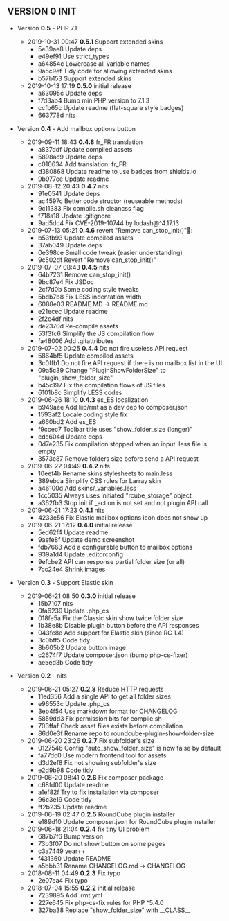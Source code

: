 
## VERSION 0  INIT

 * Version **0.5** - PHP 7.1
   * 2019-10-31 00:47  **0.5.1**  Support extended skins
      * 5e39ae8 Update deps
      * e49ef91 Use strict_types
      * a64854c Lowercase all variable names
      * 9a5c9ef Tidy code for allowing extended skins
      * b57b153 Support extended skins
   * 2019-10-13 17:19  **0.5.0**  initial release
      * a63095c Update deps
      * f7d3ab4 Bump min PHP version to 7.1.3
      * ccfb65c Update readme (flat-square style badges)
      * 663778d nits

 * Version **0.4** - Add mailbox options button
   * 2019-09-11 18:43  **0.4.8**  fr_FR translation
      * a837ddf Update compiled assets
      * 5898ac9 Update deps
      * c010634 Add translation: fr_FR
      * d380868 Update readme to use badges from shields.io
      * 9b977ee Update readme
   * 2019-08-12 20:43  **0.4.7**  nits
      * 91e0541 Update deps
      * ac4597c Better code structor (reuseable methods)
      * 9c11383 Fix compile.sh cleancss flag
      * f718a18 Update .gitignore
      * 9ad5dc4 Fix CVE-2019-10744 by lodash@^4.17.13
   * 2019-07-13 05:21  **0.4.6**  revert "Remove can_stop_init()":
      * b53fb93 Update compiled assets
      * 37ab049 Update deps
      * 0e398ce Small code tweak (easier understanding)
      * 9c502df Revert "Remove can_stop_init()"
   * 2019-07-07 08:43  **0.4.5**  nits
      * 64b7231 Remove can_stop_init()
      * 9bc87e4 Fix JSDoc
      * 2cf7d0b Some coding style tweaks
      * 5bdb7b8 Fix LESS indentation width
      * 6088e03 README.MD -> README.md
      * e21ecec Update readme
      * 2f2e4df nits
      * de2370d Re-compile assets
      * 53f3fc6 Simplify the JS compilation flow
      * fa48006 Add .gitattributes
   * 2019-07-02 00:25  **0.4.4**  Do not fire useless API request
      * 5864bf5 Update compiled assets
      * 3c0ffb1 Do not fire API request if there is no mailbox list in the UI
      * 09a5c39 Change "PluginShowFolderSize" to "plugin_show_folder_size"
      * b45c197 Fix the compilation flows of JS files
      * 6101b8c Simplify LESS codes
   * 2019-06-26 18:10  **0.4.3**  es_ES localization
      * b949aee Add liip/rmt as a dev dep to composer.json
      * 1593af2 Locale coding style fix
      * a660bd2 Add es_ES
      * f9ccec7 Toolbar title uses "show_folder_size (longer)"
      * cdc604d Update deps
      * 0d7e235 Fix compilation stopped when an input .less file is empty
      * 3573c87 Remove folders size before send a API request
   * 2019-06-22 04:49  **0.4.2**  nits
      * 10eef4b Rename skins stylesheets to main.less
      * 389ebca Simplify CSS rules for Larray skin
      * a46100d Add skins/_variables.less
      * 1cc5035 Always uses initiated "rcube_storage" object
      * a362fb3 Stop init if _action is not set and not plugin API call
   * 2019-06-21 17:23  **0.4.1**  nits
      * 4233e56 Fix Elastic mailbox options icon does not show up
   * 2019-06-21 17:12  **0.4.0**  initial release
      * 5ed62f4 Update readme
      * 9aefe8f Update demo screenshot
      * fdb7663 Add a configurable button to mailbox options
      * 939a1d4 Update .editorconfig
      * 9efcbe2 API can response partial folder size (or all)
      * 7cc24e4 Shrink images

 * Version **0.3** - Support Elastic skin
   * 2019-06-21 08:50  **0.3.0**  initial release
      * 15b7107 nits
      * 0fa6239 Update .php_cs
      * 018fe5a Fix the Classic skin show twice folder size
      * 1b38e8b Disable plugin button before the API responses
      * 043fc8e Add support for Elastic skin (since RC 1.4)
      * 3c0bff5 Code tidy
      * 8b605b2 Update button image
      * c2674f7 Update composer.json (bump php-cs-fixer)
      * ae5ed3b Code tidy

 * Version **0.2** - nits
   * 2019-06-21 05:27  **0.2.8**  Reduce HTTP requests
      * 11ed356 Add a single API to get all folder sizes
      * e96553c Update .php_cs
      * 3eb4f54 Use markdown format for CHANGELOG
      * 5859dd3 Fix permission bits for compile.sh
      * 703ffaf Check asset files exists before compilation
      * 86d0e3f Rename repo to roundcube-plugin-show-folder-size
   * 2019-06-20 23:26  **0.2.7**  Fix subfolder's size
      * 0127546 Config "auto_show_folder_size" is now false by default
      * fa77dc0 Use modern frontend tool for assets
      * d3d2ef8 Fix not showing subfolder's size
      * e2d9b98 Code tidy
   * 2019-06-20 08:41  **0.2.6**  Fix composer package
      * c68fd00 Update readme
      * a1ef82f Try to fix installation via composer
      * 96c3e19 Code tidy
      * ff2b235 Update readme
   * 2019-06-19 02:47  **0.2.5**  RoundCube plugin installer
      * e189d10 Update composer.json for RoundCube plugin installer
   * 2019-06-18 21:04  **0.2.4**  fix tiny UI problem
      * 687b7f6 Bump version
      * 73b3f07 Do not show button on some pages
      * c3a7449 year++
      * f431360 Update README
      * a5bbb31 Rename CHANGELOG.md -> CHANGELOG
   * 2018-08-11 04:49  **0.2.3**  Fix typo
      * 2e07ea4 Fix typo
   * 2018-07-04 15:55  **0.2.2**  initial release
      * 7239895 Add .rmt.yml
      * 227e645 Fix php-cs-fix rules for PHP ^5.4.0
      * 327ba38 Replace "show_folder_size" with \_\_CLASS\_\_